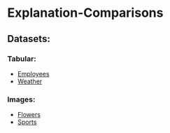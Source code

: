 # Explanation-Comparisons

## Datasets:
### Tabular:
- [Employees](https://www.kaggle.com/datasets/patelprashant/employee-attrition)
- [Weather](https://www.kaggle.com/datasets/nikhil7280/weather-type-classification)

### Images:
- [Flowers](https://www.kaggle.com/datasets/alxmamaev/flowers-recognition)
- [Sports](https://www.kaggle.com/datasets/gpiosenka/sports-classification)
